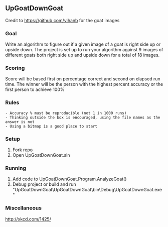 ## UpGoatDownGoat

Credit to https://github.com/vihanb for the goat images

### Goal
Write an algorithm to figure out if a given image of a goat is right side up or upside down.
The project is set up to run your algorithm against 9 images of different goats both right side up and upside down for a total of 18 images.

### Scoring
Score will be based first on percentage correct and second on elapsed run time.
The winner will be the person with the highest percent accuracy or the first person to achieve 100%
 
### Rules
	- Accuracy % must be reproducible (not 1 in 1000 runs)
	- Thinking outside the box is encouraged, using the file names as the answer is not
	- Using a bitmap is a good place to start

### Setup
1. Fork repo
2. Open UpGoatDownGoat.sln

### Running
1. Add code to UpGoatDownGoat.Program.AnalyzeGoat()
2. Debug project or build and run "UpGoatDownGoat\UpGoatDownGoat\bin\Debug\UpGoatDownGoat.exe"

### Miscellaneous
http://xkcd.com/1425/


